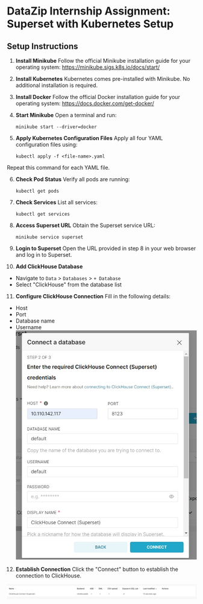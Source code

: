 # DataZip Internship Assignment: Superset with Kubernetes Setup

## Setup Instructions

1. **Install Minikube**
   Follow the official Minikube installation guide for your operating system:
   https://minikube.sigs.k8s.io/docs/start/

2. **Install Kubernetes**
   Kubernetes comes pre-installed with Minikube. No additional installation is required.

3. **Install Docker**
   Follow the official Docker installation guide for your operating system:
   https://docs.docker.com/get-docker/

4. **Start Minikube**
   Open a terminal and run:

   ```
   minikube start --driver=docker

   ```
5. **Apply Kubernetes Configuration Files**
Apply all four YAML configuration files using:

    ```
    kubectl apply -f <file-name>.yaml
    ```
Repeat this command for each YAML file.

6. **Check Pod Status**
Verify all pods are running:
    ```
    kubectl get pods
    ```
7. **Check Services**
List all services:
    ```
    kubectl get services
    ```
8. **Access Superset URL**
Obtain the Superset service URL:
    ```
    minikube service superset
    ```
9. **Login to Superset**
Open the URL provided in step 8 in your web browser and log in to Superset.

10. **Add ClickHouse Database**
 - Navigate to `Data` > `Databases` > `+ Database`
 - Select "ClickHouse" from the database list

11. **Configure ClickHouse Connection**
 Fill in the following details:
 - Host
 - Port
 - Database name
 - Username
![Configure](/images/setup.jpg) 

12. **Establish Connection**
 Click the "Connect" button to establish the connection to ClickHouse.

![Deployed](/images/deploy.jpg)

